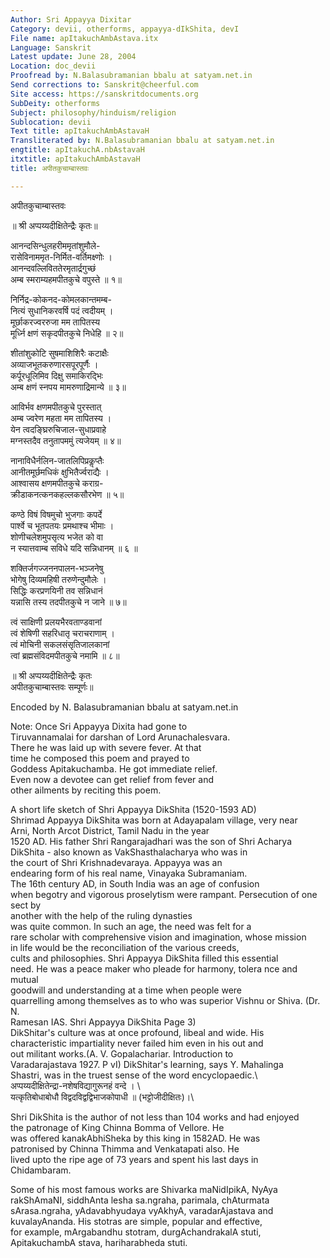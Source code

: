 ```yaml
---
Author: Sri Appayya Dixitar
Category: devii, otherforms, appayya-dIkShita, devI
File name: apItakuchAmbAstava.itx
Language: Sanskrit
Latest update: June 28, 2004
Location: doc_devii
Proofread by: N.Balasubramanian bbalu at satyam.net.in
Send corrections to: Sanskrit@cheerful.com
Site access: https://sanskritdocuments.org
SubDeity: otherforms
Subject: philosophy/hinduism/religion
Sublocation: devii
Text title: apItakuchAmbAstavaH
Transliterated by: N.Balasubramanian bbalu at satyam.net.in
engtitle: apItakuchA.nbAstavaH
itxtitle: apItakuchAmbAstavaH
title: अपीतकुचाम्बास्तवः

---
```

  
 अपीतकुचाम्बास्तवः   
  
॥ श्री अप्पय्यदीक्षितेन्द्रैः कृतः॥  
  
आनन्दसिन्धुलहरीममृतांशुमौले-  
रासेविनाममृत-निर्मित-वर्तिमक्ष्णोः ।  
आनन्दवल्लिविततेरमृतार्द्रगुच्छं  
अम्ब स्मराम्यहमपीतकुचे वपुस्ते ॥ १॥  
  
निर्निद्र-कोकनद-कोमलकान्तमम्ब-  
नित्यं सुधानिकरवर्षि पदं त्वदीयम् ।  
मूर्छाकरज्वररुजा मम तापितस्य  
मूर्ध्नि क्षणं सकृदपीतकुचे निधेहि ॥ २॥  
  
शीतांशुकोटि सुषमाशिशिरैः कटाक्षैः  
अव्याजभूतकरुणारसपूरपूर्णैः ।  
कर्पूरधूलिमिव दिक्षु समाकिरद्भिः  
अम्ब क्षणं स्नपय मामरुणाद्रिमान्ये ॥ ३॥  
  
आविर्भव क्षणमपीतकुचे पुरस्तात्  
अम्ब ज्वरेण महता मम तापितस्य ।  
येन त्वदङ्घ्रिरुचिजाल-सुधाप्रवाहे  
मग्नस्तदैव तनुतापममुं त्यजेयम् ॥ ४॥  
  
नानाविधैर्नलिन-जातलिपिप्रकॢप्तैः  
आनीतमूर्छमधिकं क्षुभितैर्ज्वराद्यैः ।  
आश्वासय क्षणमपीतकुचे कराग्र-  
क्रीडाकनत्कनकहल्लकसौरभेण ॥ ५॥  
  
कण्ठे विषं विषमुचो भुजगाः कपर्दे  
पार्श्वे च भूतपतयः प्रमथाश्च भीमाः ।  
शोणीचलेशमुपसृत्य भजेत को वा  
न स्यात्तवाम्ब सविधे यदि सन्निधानम् ॥ ६ ॥  
  
शक्तिर्जगज्जननपालन-भञ्जनेषु  
भोगेषु दिव्यमहिषी तरुणेन्दुमौलेः ।  
सिद्धिः करप्रणयिनी तव सन्निधानं  
यन्नासि तस्य तदपीतकुचे न जाने ॥ ७॥  
  
त्वं साक्षिणी प्रलयभैरवताण्डवानां  
त्वं शेषिणी सहरिधातृ चराचराणाम् ।  
त्वं मोचिनी सकलसंसृतिजालकानां  
त्वां ब्रह्मसंविदमपीतकुचे नमामि ॥ ८॥  
  
॥ श्री अप्पय्यदीक्षितेन्द्रैः कृतः  
अपीतकुचाम्बास्तवः सम्पूर्णः॥  
  
  
  
  
  
Encoded by N. Balasubramanian bbalu at satyam.net.in  
  
Note: Once Sri Appayya Dixita had gone to  
Tiruvannamalai for darshan of Lord Arunachalesvara.  
There he was laid up with severe fever. At that  
time he composed this poem and prayed to  
Goddess Apitakuchamba. He got immediate relief.  
Even now a devotee can get relief from  fever and  
other ailments by reciting this poem.  
  
A short life sketch of Shri Appayya DikShita (1520-1593 AD)  
Shrimad Appayya DikShita was born at Adayapalam village, very near  
Arni, North Arcot District, Tamil Nadu in the year  
1520 AD. His father Shri Rangarajadhari was the son of Shri Acharya  
DikShita - also known as VakShasthalacharya who was in  
the court of Shri Krishnadevaraya. Appayya was an  
endearing form of his real name, Vinayaka Subramaniam.  
The 16th century AD, in South India was an age of confusion  
when begotry and vigorous proselytism were rampant. Persecution of one sect by  
another with the help of the ruling dynasties  
was quite common. In such an age, the need was felt for a  
rare scholar with comprehensive vision and imagination, whose mission  
in life would be the reconciliation of the various creeds,  
cults and philosophies. Shri Appayya DikShita filled this essential  
need. He was a peace maker who pleade for harmony, tolera nce and mutual  
goodwill and understanding at a time when people were  
quarrelling among themselves as to who was superior Vishnu or Shiva. (Dr. N.  
Ramesan IAS. Shri Appayya DikShita Page 3)  
DikShitar's culture was at once profound, libeal and wide. His  
characteristic impartiality never failed him even in his out and  
out militant works.(A. V. Gopalachariar. Introduction to  
Varadarajastava 1927. P vI) DikShitar's learning, says Y. Mahalinga  
Shastri, was in the truest sense of the word encyclopaedic.\  
अप्पय्यदीक्षितेन्द्रा-नशेषविद्यागुरूनहं वन्दे । \  
यत्कृतिबोधाबोधौ विद्वदविद्वद्विभाजकोपाधी ॥ (भट्टोजीदीक्षितः)।\  
  
Shri DikShita is the author of not less than 104 works and had enjoyed  
the patronage of King Chinna Bomma of Vellore. He  
was offered kanakAbhiSheka by this king in 1582AD. He was  
patronised by Chinna Thimma and Venkatapati also. He  
lived upto the ripe age of 73 years and spent his last days in  
Chidambaram.  
  
Some of his most famous works are Shivarka maNidIpikA, NyAya  
rakShAmaNI, siddhAnta lesha sa.ngraha, parimala, chAturmata  
sArasa.ngraha, yAdavabhyudaya vyAkhyA, varadarAjastava and  
kuvalayAnanda. His stotras are simple, popular and effective,  
for example, mArgabandhu stotram, durgAchandrakalA stuti,  
ApitakuchambA stava, hariharabheda stuti.  
  
  
